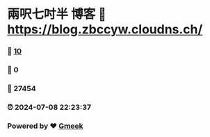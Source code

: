 # 兩呎七吋半 博客 :link: https://blog.zbccyw.cloudns.ch/ 
### :page_facing_up: [10](https://blog.zbccyw.cloudns.ch//tag.html) 
### :speech_balloon: 0 
### :hibiscus: 27454 
### :alarm_clock: 2024-07-08 22:23:37 
### Powered by :heart: [Gmeek](https://github.com/Meekdai/Gmeek)
